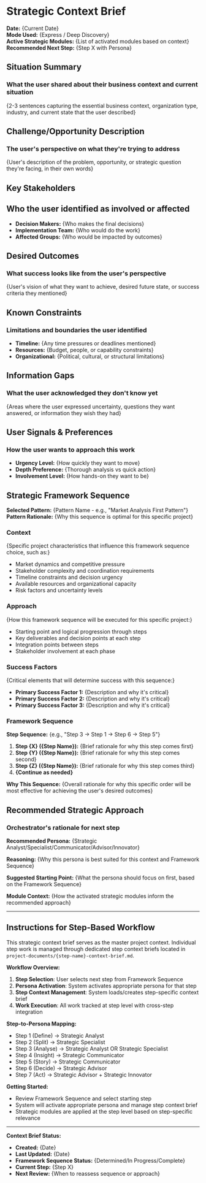 # Strategic Context Brief

**Date:** {Current Date}  
**Mode Used:** {Express / Deep Discovery}  
**Active Strategic Modules:** {List of activated modules based on context}  
**Recommended Next Step:** {Step X with Persona}

## Situation Summary

### What the user shared about their business context and current situation

{2-3 sentences capturing the essential business context, organization type, industry, and current state that the user described}

## Challenge/Opportunity Description

### The user's perspective on what they're trying to address

{User's description of the problem, opportunity, or strategic question they're facing, in their own words}

## Key Stakeholders

## Who the user identified as involved or affected

- **Decision Makers:** {Who makes the final decisions}
- **Implementation Team:** {Who would do the work}  
- **Affected Groups:** {Who would be impacted by outcomes}

## Desired Outcomes

### What success looks like from the user's perspective

{User's vision of what they want to achieve, desired future state, or success criteria they mentioned}

## Known Constraints

### Limitations and boundaries the user identified

- **Timeline:** {Any time pressures or deadlines mentioned}
- **Resources:** {Budget, people, or capability constraints}
- **Organizational:** {Political, cultural, or structural limitations}

## Information Gaps

### What the user acknowledged they don't know yet

{Areas where the user expressed uncertainty, questions they want answered, or information they wish they had}

## User Signals & Preferences

### How the user wants to approach this work

- **Urgency Level:** {How quickly they want to move}
- **Depth Preference:** {Thorough analysis vs quick action}
- **Involvement Level:** {How hands-on they want to be}

## Strategic Framework Sequence

**Selected Pattern:** {Pattern Name - e.g., "Market Analysis First Pattern"}  
**Pattern Rationale:** {Why this sequence is optimal for this specific project}

### Context

{Specific project characteristics that influence this framework sequence choice, such as:}

- Market dynamics and competitive pressure
- Stakeholder complexity and coordination requirements  
- Timeline constraints and decision urgency
- Available resources and organizational capacity
- Risk factors and uncertainty levels

### Approach

{How this framework sequence will be executed for this specific project:}

- Starting point and logical progression through steps
- Key deliverables and decision points at each step
- Integration points between steps
- Stakeholder involvement at each phase

### Success Factors

{Critical elements that will determine success with this sequence:}

- **Primary Success Factor 1:** {Description and why it's critical}
- **Primary Success Factor 2:** {Description and why it's critical}  
- **Primary Success Factor 3:** {Description and why it's critical}

### Framework Sequence

**Step Sequence:** {e.g., "Step 3 → Step 1 → Step 6 → Step 5"}

1. **Step {X} ({Step Name}):** {Brief rationale for why this step comes first}
2. **Step {Y} ({Step Name}):** {Brief rationale for why this step comes second}
3. **Step {Z} ({Step Name}):** {Brief rationale for why this step comes third}
4. **{Continue as needed}**

**Why This Sequence:** {Overall rationale for why this specific order will be most effective for achieving the user's desired outcomes}

## Recommended Strategic Approach

### Orchestrator's rationale for next step

**Recommended Persona:** {Strategic Analyst/Specialist/Communicator/Advisor/Innovator}

**Reasoning:** {Why this persona is best suited for this context and Framework Sequence}

**Suggested Starting Point:** {What the persona should focus on first, based on the Framework Sequence}

**Module Context:** {How the activated strategic modules inform the recommended approach}

---

## Instructions for Step-Based Workflow

This strategic context brief serves as the master project context. Individual step work is managed through dedicated step context briefs located in `project-documents/{step-name}-context-brief.md`.

**Workflow Overview:**

1. **Step Selection**: User selects next step from Framework Sequence
2. **Persona Activation**: System activates appropriate persona for that step  
3. **Step Context Management**: System loads/creates step-specific context brief
4. **Work Execution**: All work tracked at step level with cross-step integration

**Step-to-Persona Mapping:**

- Step 1 (Define) → Strategic Analyst
- Step 2 (Split) → Strategic Specialist  
- Step 3 (Analyse) → Strategic Analyst OR Strategic Specialist
- Step 4 (Insight) → Strategic Communicator
- Step 5 (Story) → Strategic Communicator
- Step 6 (Decide) → Strategic Advisor
- Step 7 (Act) → Strategic Advisor + Strategic Innovator

**Getting Started:**

- Review Framework Sequence and select starting step
- System will activate appropriate persona and manage step context brief
- Strategic modules are applied at the step level based on step-specific relevance

---

**Context Brief Status:**

- **Created:** {Date}
- **Last Updated:** {Date}  
- **Framework Sequence Status:** {Determined/In Progress/Complete}
- **Current Step:** {Step X}
- **Next Review:** {When to reassess sequence or approach}
